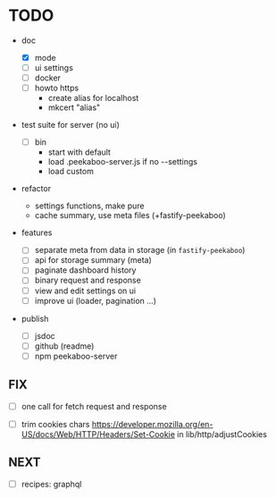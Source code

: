 # TODO

- doc
  - [x] mode
  - [ ] ui settings
  - [ ] docker
  - [ ] howto https
    - create alias for localhost
    - mkcert "alias"

- test suite for server (no ui)
  - [ ] bin
    - start with default
    - load .peekaboo-server.js if no --settings
    - load custom

- refactor
  - settings functions, make pure
  - cache summary, use meta files (+fastify-peekaboo)

- features
  - [ ] separate meta from data in storage (in `fastify-peekaboo`)
  - [ ] api for storage summary (meta)
  - [ ] paginate dashboard history
  - [ ] binary request and response
  - [ ] view and edit settings on ui
  - [ ] improve ui (loader, pagination ...)

- publish
  - [ ] jsdoc
  - [ ] github (readme)
  - [ ] npm peekaboo-server

## FIX

- [ ] one call for fetch request and response
- [ ] trim cookies chars https://developer.mozilla.org/en-US/docs/Web/HTTP/Headers/Set-Cookie in lib/http/adjustCookies


## NEXT

- [ ] recipes: graphql
